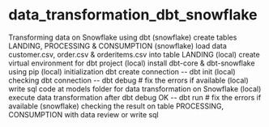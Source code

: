 # data_transformation_dbt_snowflake
Transforming data on Snowflake using dbt
(snowflake) create tables LANDING, PROCESSING & CONSUMPTION
(snowflake) load data customer.csv, order.csv & orderitems.csv into table LANDING
(local) create virtual environment for dbt project
(local) install dbt-core & dbt-snowflake using pip
(local) initialization dbt create connection -- dbt init
(local) checking dbt connection -- dbt debug  # fix the errors if available
(local) write sql code at models folder for data transformation on Snowflake
(local) execute data transformation after dbt debug OK -- dbt run # fix the errors if available
(snowflake) checking the result on table PROCESSING, CONSUMPTION with data review or write sql 

